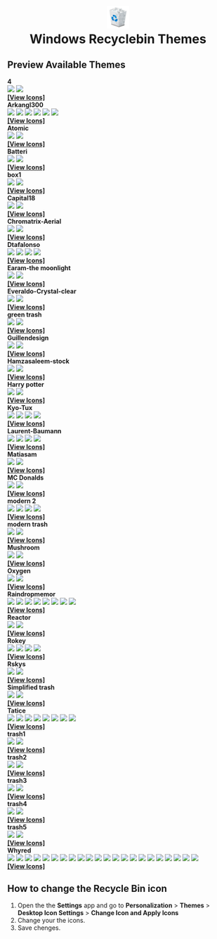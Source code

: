 <h1 align="center">
<img src="default-bin.png" width="10%" height="5%"><br>
  Windows Recyclebin Themes 
</h1>

## Preview Available Themes

<summary><b>4</b></summary>
<img src="themes/4/Mattahan-Ultrabuuf-Trash-Empty.512.ico" width="10%">
<img src="themes/4/Mattahan-Ultrabuuf-Trash-Full.512.ico" width="10%">
<br>
<b><a href="https://github.com/DELTADRON/RecyclebinsWin/tree/main/themes/4">[View Icons]</a></b>

<summary><b>Arkangl300</b></summary>
<img src="themes/Arkangl300/Arkangl300-Trash-Trash-Black-Empty.512.ico" width="10%">
<img src="themes/Arkangl300/Arkangl300-Trash-Trash-Black-Full.512.ico" width="10%">

<img src="themes/Arkangl300/Arkangl300-Trash-Trash-White-Empty.512.ico" width="10%">
<img src="themes/Arkangl300/Arkangl300-Trash-Trash-White-Full.512.ico" width="10%">

<img src="themes/Arkangl300/Arkangl300-Trash-Trash-Wood-Empty.512.ico" width="10%">
<img src="themes/Arkangl300/Arkangl300-Trash-Trash-Wood-Full.512.ico" width="10%">
<br>
<b><a href="https://github.com/DELTADRON/RecyclebinsWin/tree/main/themes/Arkangl300">[View Icons]</a></b>

<summary><b>Atomic</b></summary>
<img src="themes/Atomic/Iconshock-System-Replacement-Recycle-bin-empty.256.ico" width="10%">
<img src="themes/Atomic/Iconshock-System-Replacement-Recycle-bin-full.256.ico" width="10%">
<br>
<b><a href="https://github.com/DELTADRON/RecyclebinsWin/tree/main/themes/Atomic">[View Icons]</a></b>

<summary><b>Batteri</b></summary>
<img src="themes/Batteri/Iconcubic-Soviet-Dock-Trash-empty.128.ico" width="10%">
<img src="themes/Batteri/Iconcubic-Soviet-Dock-Trash-full.128.ico" width="10%">
<br>
<b><a href="https://github.com/DELTADRON/RecyclebinsWin/tree/main/themes/Batteri">[View Icons]</a></b>

<summary><b>box1</b></summary>
<img src="themes/box1/Tanitakawkaw-Simple-Cute-Trash-empty.256.ico" width="10%">
<img src="themes/box1/Tanitakawkaw-Simple-Cute-Trash-full.256.ico" width="10%">
<br>
<b><a href="https://github.com/DELTADRON/RecyclebinsWin/tree/main/themes/box1">[View Icons]</a></b>

<summary><b>Capital18</b></summary>
<img src="themes/Capital18/Capital18-Capital-Suite-Misc-Recycle-Bin.128.ico" width="10%">
<img src="themes/Capital18/Capital18-Capital-Suite-Misc-Recycle-Bin-2.128.ico" width="10%">
<br>
<b><a href="https://github.com/DELTADRON/RecyclebinsWin/tree/main/themes/Capital18">[View Icons]</a></b>

<summary><b>Chromatrix-Aerial</b></summary>
<img src="themes/Chromatrix-Aerial/Chromatix-Aerial-Trash-empty.256.ico" width="10%">
<img src="themes/Chromatrix-Aerial/Chromatix-Aerial-Trash-full.256.ico" width="10%">
<br>
<b><a href="https://github.com/DELTADRON/RecyclebinsWin/tree/main/themes/Chromatrix-Aerial">[View Icons]</a></b>

<summary><b>Dtafalonso</b></summary>
<img src="themes/Dtafalonso/Dtafalonso-Ios8-Trash-Empty.512.ico" width="10%">
<img src="themes/Dtafalonso/Dtafalonso-Ios8-Trash-Full.512.ico" width="10%">

<img src="themes/Dtafalonso/Dtafalonso-Yosemite-Flat-Trash-Empty.512.ico" width="10%">
<img src="themes/Dtafalonso/Dtafalonso-Yosemite-Flat-Trash-Full.512.ico" width="10%">
<br>
<b><a href="https://github.com/DELTADRON/RecyclebinsWin/tree/main/themes/Dtafalonso">[View Icons]</a></b>

<summary><b>Earam-the moonlight</b></summary>
<img src="themes/Earam-the moonlight/Earam-The-Moonlight-Recycle-bin.128.ico" width="10%">
<img src="themes/Earam-the moonlight/Earam-The-Moonlight-Recycle-bin-2.128.ico" width="10%">
<br>
<b><a href="https://github.com/DELTADRON/RecyclebinsWin/tree/main/themes/Earam-the moonlight">[View Icons]</a></b>

<summary><b>Everaldo-Crystal-clear</b></summary>
<img src="themes/Everaldo-Crystal-clear/Everaldo-Crystal-Clear-Filesystem-trash-empty.128.ico" width="10%">
<img src="themes/Everaldo-Crystal-clear/Everaldo-Crystal-Clear-Filesystem-trash-full.128.ico" width="10%">
<br>
<b><a href="https://github.com/DELTADRON/RecyclebinsWin/tree/main/themes/Everaldo-Crystal-clear">[View Icons]</a></b>

<summary><b>green trash</b></summary>
<img src="themes/green trash/Cornmanthe3rd-Plex-System-recycling-bin-empty.512.ico" width="10%">
<img src="themes/green trash/Cornmanthe3rd-Plex-System-recycling-bin-full.512.ico" width="10%">
<br>
<b><a href="https://github.com/DELTADRON/RecyclebinsWin/tree/main/themes/green trash">[View Icons]</a></b>

<summary><b>Guillendesign</b></summary>
<img src="themes/Guillendesign/Guillendesign-Variations-1-Trash-empty-2.256.ico" width="10%">
<img src="themes/Guillendesign/Guillendesign-Variations-1-Trash-full-2.256.ico" width="10%">
<br>
<b><a href="https://github.com/DELTADRON/RecyclebinsWin/tree/main/themes/Guillendesign">[View Icons]</a></b>

<summary><b>Hamzasaleem-stock</b></summary>
<img src="themes/Hamzasaleem-stock/Hamzasaleem-Stock-Trash.512.ico" width="10%">
<img src="themes/Hamzasaleem-stock/Hamzasaleem-Stock-Trash-Full.512.ico" width="10%">
<br>
<b><a href="https://github.com/DELTADRON/RecyclebinsWin/tree/main/themes/Hamzasaleem-stock">[View Icons]</a></b>

<summary><b>Harry potter</b></summary>
<img src="themes/Harry potter/Artua-Harry-Potter-Trash-empty.256.ico" width="10%">
<img src="themes/Harry potter/Artua-Harry-Potter-Trash-full.256.ico" width="10%">
<br>
<b><a href="https://github.com/DELTADRON/RecyclebinsWin/tree/main/themes/Harry potter/">[View Icons]</a></b>

<summary><b>Kyo-Tux</b></summary>
<img src="themes/Kyo-Tux/Kyo-Tux-Aeon-System-Recyclebin-Empty.256.ico" width="10%">
<img src="themes/Kyo-Tux/Kyo-Tux-Aeon-System-Recyclebin-Full.256.ico" width="10%">

<img src="themes/Kyo-Tux/Kyo-Tux-Phuzion-System-Recycle-Bin.256.ico" width="10%">
<img src="themes/Kyo-Tux/Kyo-Tux-Phuzion-System-Recycle-Bin-2.256.ico" width="10%">
<br>
<b><a href="https://github.com/DELTADRON/RecyclebinsWin/tree/main/themes/Kyo-Tux">[View Icons]</a></b>

<summary><b>Laurent-Baumann</b></summary>
<img src="themes/Laurent-Baumann/Laurent-Baumann-Creme-Trash-empty.128.ico" width="10%">
<img src="themes/Laurent-Baumann/Laurent-Baumann-Creme-Trash-full.128.ico" width="10%">

<img src="themes/Laurent-Baumann/Laurent-Baumann-Neige-Trash-empty.128.ico" width="10%">
<img src="themes/Laurent-Baumann/Laurent-Baumann-Neige-Trash-full.128.ico" width="10%">
<br>
<b><a href="https://github.com/DELTADRON/RecyclebinsWin/tree/main/themes/Laurent-Baumann">[View Icons]</a></b>

<summary><b>Matiasam</b></summary>
<img src="themes/Matiasam/Matiasam-Ios7-Style-Trash.512.ico" width="10%">
<img src="themes/Matiasam/Matiasam-Ios7-Style-Trash-2.512.ico" width="10%">
<br>
<b><a href="https://github.com/DELTADRON/RecyclebinsWin/tree/main/themes/Matiasam">[View Icons]</a></b>

<summary><b>MC Donalds</b></summary>
<img src="themes/MC Donalds/french-fries-empty.ico" width="10%">
<img src="themes/MC Donalds/french-fries-empty.ico" width="10%">
<br>
<b><a href="https://github.com/DELTADRON/RecyclebinsWin/tree/main/themes/MC Donalds">[View Icons]</a></b>

<summary><b>modern 2</b></summary>
<img src="themes/modern 2/Double-J-Design-Sketchy-Bin-empty.128.ico" width="10%">
<img src="themes/modern 2/Double-J-Design-Sketchy-Bin-full.128.ico" width="10%">

<img src="themes/modern 2/Double-J-Design-Sketchy-Scribble-bin-empty.128.ico" width="10%">
<img src="themes/modern 2/Double-J-Design-Sketchy-Scribble-bin-full.128.ico" width="10%">
<br>
<b><a href="https://github.com/DELTADRON/RecyclebinsWin/tree/main/themes/modern 2">[View Icons]</a></b>

<summary><b>modern trash</b></summary>
<img src="themes/modern trash/Benjigarner-Summer-Collection-Hardware-Trash-empty.256.ico" width="10%">
<img src="themes/modern trash/Benjigarner-Summer-Collection-Hardware-Trash-full.256.ico" width="10%">
<br>
<b><a href="https://github.com/DELTADRON/RecyclebinsWin/tree/main/themes/modern trash">[View Icons]</a></b>

<summary><b>Mushroom</b></summary>
<img src="themes/Mushroom/Jommans-Mushroom-Recycle-Empty.256.ico" width="10%">
<img src="themes/Mushroom/Jommans-Mushroom-Recycle-Full.256.ico" width="10%">
<br>
<b><a href="https://github.com/DELTADRON/RecyclebinsWin/tree/main/themes/Mushroom">[View Icons]</a></b>

<summary><b>Oxygen</b></summary>
<img src="themes/Oxygen/Oxygen-Icons.org-Oxygen-Places-user-trash.256.ico" width="10%">
<img src="themes/Oxygen/Oxygen-Icons.org-Oxygen-Status-user-trash-full.256.ico" width="10%">
<br>
<b><a href="https://github.com/DELTADRON/RecyclebinsWin/tree/main/themes/Oxygen">[View Icons]</a></b>

<summary><b>Raindropmemor</b></summary>
<img src="themes/Raindropmemor/Raindropmemory-Down-To-Earth-Recycle-1-1.512.ico" width="10%">
<img src="themes/Raindropmemor/Raindropmemory-Down-To-Earth-Recycle-1-2.512.ico" width="10%">

<img src="themes/Raindropmemor/Raindropmemory-Down-To-Earth-Recycle-2-1.512.ico" width="10%">
<img src="themes/Raindropmemor/Raindropmemory-Down-To-Earth-Recycle-2-2.512.ico" width="10%">

<img src="themes/Raindropmemor/Raindropmemory-Down-To-Earth-Recycle-3-1.512.ico" width="10%">
<img src="themes/Raindropmemor/Raindropmemory-Down-To-Earth-Recycle-3-2.512.ico" width="10%">

<img src="themes/Raindropmemor/Raindropmemory-Down-To-Earth-Recycle-4-1.512.ico" width="10%">
<img src="themes/Raindropmemor/Raindropmemory-Down-To-Earth-Recycle-4-2.512.ico" width="10%">
<br>
<b><a href="https://github.com/DELTADRON/RecyclebinsWin/tree/main/themes/Raindropmemor">[View Icons]</a></b>

<summary><b>Reactor</b></summary>
<img src="themes/Reactor/Jommans-Ironman-Style-Trash.256.ico" width="10%">
<img src="themes/Reactor/Jommans-Ironman-Style-Trash-Full.256.ico" width="10%">
<br>
<b><a href="https://github.com/DELTADRON/RecyclebinsWin/tree/main/themes/Reactor">[View Icons]</a></b>

<summary><b>Rokey</b></summary>
<img src="themes/Rokey/Rokey-Eicodesign-Recycle-bin-blue.128.ico" width="10%">
<img src="themes/Rokey/Rokey-Eicodesign-Recycle-bin-full.128.ico" width="10%">

<img src="themes/Rokey/Rokey-Smooth-Metal-Recycle-bin-empty.128.ico" width="10%">
<img src="themes/Rokey/Rokey-Smooth-Metal-Recycle-bin-full.128.ico" width="10%">
<br>
<b><a href="https://github.com/DELTADRON/RecyclebinsWin/tree/main/themes/Rokey">[View Icons]</a></b>

<summary><b>Rskys</b></summary>
<img src="themes/Rskys/Rskys-Windows-Business-Recycle-Empty.128.ico" width="10%">
<img src="themes/Rskys/Rskys-Windows-Business-Recycle-Full.128.ico" width="10%">
<br>
<b><a href="https://github.com/DELTADRON/RecyclebinsWin/tree/main/themes/Rskys">[View Icons]</a></b>

<summary><b>Simplified trash</b></summary>
<img src="themes/Simplified trash/Appicns-Simplified-App-Appicns-Trash-Empty.512.ico" width="10%">
<img src="themes/Simplified trash/Appicns-Simplified-App-Appicns-Trash-Full.512.ico" width="10%">
<br>
<b><a href="https://github.com/DELTADRON/RecyclebinsWin/tree/main/themes/Simplified trash/">[View Icons]</a></b>

<summary><b>Tatice</b></summary>
<img src="themes/Tatice/Tatice-Just-Bins-Bin-black-full.256.ico" width="10%">
<img src="themes/Tatice/Tatice-Just-Bins-Bin-black.256.ico" width="10%">

<img src="themes/Tatice/Tatice-Just-Bins-Bin-blue-full.256.ico" width="10%">
<img src="themes/Tatice/Tatice-Just-Bins-Bin-blue.256.ico" width="10%">

<img src="themes/Tatice/Tatice-Just-Bins-Bin-red-full.256.ico" width="10%">
<img src="themes/Tatice/Tatice-Just-Bins-Bin-red.256.ico" width="10%">

<img src="themes/Tatice/Tatice-Just-Bins-Bin-white-full.256.ico" width="10%">
<img src="themes/Tatice/Tatice-Just-Bins-Bin-white.256.ico" width="10%">
<br>
<b><a href="https://github.com/DELTADRON/RecyclebinsWin/tree/main/themes/Tatice">[View Icons]</a></b>

<summary><b>trash1</b></summary>
<img src="themes/trash1/Ramotion-Custom-Mac-Os-Trash.512.ico" width="10%">
<img src="themes/trash1/Ramotion-Custom-Mac-Os-Trash-empty.512.ico" width="10%">
<br>
<b><a href="https://github.com/DELTADRON/RecyclebinsWin/tree/main/themes/trash1">[View Icons]</a></b>

<summary><b>trash2</b></summary>
<img src="themes/trash2/Saki-NuoveXT-2-Trash-empty.128.ico" width="10%">
<img src="themes/trash2/Saki-NuoveXT-2-Trash-full.128.ico" width="10%">
<br>
<b><a href="https://github.com/DELTADRON/RecyclebinsWin/tree/main/themes/trash2">[View Icons]</a></b>

<summary><b>trash3</b></summary>
<img src="themes/trash3/Wwalczyszyn-Iwindows-Recycle-Bin.512.ico" width="10%">
<img src="themes/trash3/Wwalczyszyn-Iwindows-Recycle-Bin-Full.512.ico" width="10%">
<br>
<b><a href="https://github.com/DELTADRON/RecyclebinsWin/tree/main/themes/trash3">[View Icons]</a></b>

<summary><b>trash4</b></summary>
<img src="themes/trash4/Yellowicon-Flat-Empty-Trash.256.ico" width="10%">
<img src="themes/trash4/Yellowicon-Flat-Full-Trash.256.ico" width="10%">
<br>
<b><a href="https://github.com/DELTADRON/RecyclebinsWin/tree/main/themes/trash4">[View Icons]</a></b>

<summary><b>trash5</b></summary>
<img src="themes/trash5/Zakar-Shining-Z-Trash-Evolution-SZ.128.ico" width="10%">
<img src="themes/trash5/Zakar-Shining-Z-Trash-full-Evolution-SZ.128.ico" width="10%">
<br>
<b><a href="https://github.com/DELTADRON/RecyclebinsWin/tree/main/themes/trash5">[View Icons]</a></b>

<summary><b>Whyred</b></summary>
<img src="themes/Whyred/Whyred-Dsquared-Bin-Trash-aqua-empty.128.ico" width="10%">
<img src="themes/Whyred/Whyred-Dsquared-Bin-Trash-aqua-full.128.ico" width="10%">

<img src="themes/Whyred/Whyred-Dsquared-Bin-Trash-green-empty.128.ico" width="10%">
<img src="themes/Whyred/Whyred-Dsquared-Bin-Trash-green-full.128.ico" width="10%">

<img src="themes/Whyred/Whyred-Dsquared-Bin-Trash-pink-empty.128.ico" width="10%">
<img src="themes/Whyred/Whyred-Dsquared-Bin-Trash-pink-full.128.ico" width="10%">

<img src="themes/Whyred/Whyred-Dsquared-Bin-Trash-red-empty.128.ico" width="10%">
<img src="themes/Whyred/Whyred-Dsquared-Bin-Trash-red-full.128.ico" width="10%">

<img src="themes/Whyred/Whyred-Dsquared-Bin-Trash-yellow-empty.128.ico" width="10%">
<img src="themes/Whyred/Whyred-Dsquared-Bin-Trash-yellow-full.128.ico" width="10%">

<img src="themes/Whyred/Whyred-Dsquared-Trash-Aqua-trash-empty.128.ico" width="10%">
<img src="themes/Whyred/Whyred-Dsquared-Trash-Aqua-trash-full.128.ico" width="10%">

<img src="themes/Whyred/Whyred-Dsquared-Trash-Blue-trash-empty.128.ico" width="10%">
<img src="themes/Whyred/Whyred-Dsquared-Trash-Blue-trash-full.128.ico" width="10%">

<img src="themes/Whyred/Whyred-Dsquared-Trash-Green-trash-empty.128.ico" width="10%">
<img src="themes/Whyred/Whyred-Dsquared-Trash-Green-trash-full.128.ico" width="10%">

<img src="themes/Whyred/Whyred-Dsquared-Trash-Grey-trash-empty.128.ico" width="10%">
<img src="themes/Whyred/Whyred-Dsquared-Trash-Grey-trash-full.128.ico" width="10%">

<img src="themes/Whyred/Whyred-Dsquared-Trash-Milk-trash-empty.128.ico" width="10%">
<img src="themes/Whyred/Whyred-Dsquared-Trash-Milk-trash-full.128.ico" width="10%">

<img src="themes/Whyred/Whyred-Dsquared-Trash-Pink-trash-empty.128.ico" width="10%">
<img src="themes/Whyred/Whyred-Dsquared-Trash-Pink-trash-full.128.ico" width="10%">
<br>
<b><a href="https://github.com/DELTADRON/RecyclebinsWin/tree/main/themes/Whyred">[View Icons]</a></b>

## How to change the Recycle Bin icon
1. Open the the **Settings** app and go to **Personalization** > **Themes** > **Desktop Icon Settings** > **Change Icon and Apply Icons**
2. Change your the icons.
3. Save chenges.






